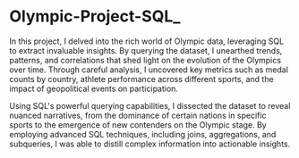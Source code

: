 # Olympic-Project-SQL_


In this project, I delved into the rich world of Olympic data, leveraging SQL to extract invaluable insights. By querying the dataset, I unearthed trends, patterns, and correlations that shed light on the evolution of the Olympics over time. Through careful analysis, I uncovered key metrics such as medal counts by country, athlete performance across different sports, and the impact of geopolitical events on participation.

Using SQL's powerful querying capabilities, I dissected the dataset to reveal nuanced narratives, from the dominance of certain nations in specific sports to the emergence of new contenders on the Olympic stage. By employing advanced SQL techniques, including joins, aggregations, and subqueries, I was able to distill complex information into actionable insights.

